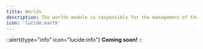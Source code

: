 ```yaml
---
title: Worlds
description: The worlds module is responsible for the management of the worlds on the server. It allows you to see all worlds on the server and to manage them.
icon: 'lucide:earth'
---
```


::alert{type="info" icon="lucide:info"}
**Coming soon!**
::